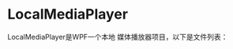 <!DOCTYPE HTML>
<head>
</head>
<body>
  <h1>LocalMediaPlayer</h1>
  <p>
    LocalMediaPlayer是WPF一个本地
    媒体播放器项目，以下是文件列表：</p>
  </p>
  
</body>
